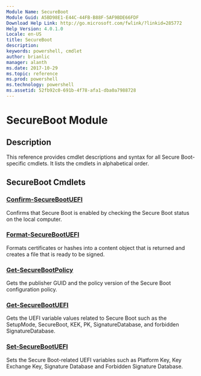 ```yaml
---
Module Name: SecureBoot
Module Guid: A5BD98E1-E44C-44FB-B88F-5AF9BDE66FDF
Download Help Link: http://go.microsoft.com/fwlink/?linkid=285772
Help Version: 4.0.1.0
Locale: en-US
title: SecureBoot
description: 
keywords: powershell, cmdlet
author: brianlic
manager: alanth
ms.date: 2017-10-29
ms.topic: reference
ms.prod: powershell
ms.technology: powershell
ms.assetid: 52fb92c0-691b-4f78-afa1-dba0a7988728
---
```


# SecureBoot Module
## Description
This reference provides cmdlet descriptions and syntax for all Secure Boot-specific cmdlets. It lists the cmdlets in alphabetical order.

## SecureBoot Cmdlets
### [Confirm-SecureBootUEFI](./Confirm-SecureBootUEFI.md)
Confirms that Secure Boot is enabled by checking the Secure Boot status on the local computer.

### [Format-SecureBootUEFI](./Format-SecureBootUEFI.md)
Formats certificates or hashes into a content object that is returned and creates a file that is ready to be signed.

### [Get-SecureBootPolicy](./Get-SecureBootPolicy.md)
Gets the publisher GUID and the policy version of the Secure Boot configuration policy.

### [Get-SecureBootUEFI](./Get-SecureBootUEFI.md)
Gets the UEFI variable values related to Secure Boot such as the SetupMode, SecureBoot, KEK, PK, SignatureDatabase, and forbidden SignatureDatabase.

### [Set-SecureBootUEFI](./Set-SecureBootUEFI.md)
Sets the Secure Boot-related UEFI variables such as Platform Key, Key Exchange Key, Signature Database and Forbidden Signature Database.


